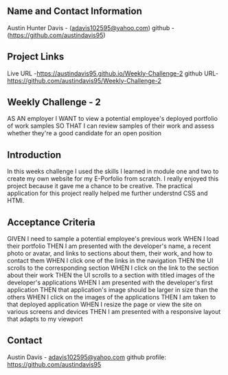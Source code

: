 ## Name and Contact Information  

Austin Hunter Davis - (adavis102595@yahoo.com)
github - (https://github.com/austindavis95)


## Project Links

Live URL -https://austindavis95.github.io/Weekly-Challenge-2 
github URL- https://github.com/austindavis95/Weekly-Challenge-2

## Weekly Challenge - 2

AS AN employer
I WANT to view a potential employee's deployed portfolio of work samples
SO THAT I can review samples of their work and assess whether they're a good candidate for an open position


## Introduction
 
 In this weeks challenge I used the skills I learned in module one and two to create my own website for my E-Porfolio from scratch. I really enjoyed this project because it gave me a chance to be creative. The practical application for this project really helped me further understnd CSS and HTMl.



## Acceptance Criteria
GIVEN I need to sample a potential employee's previous work
WHEN I load their portfolio
THEN I am presented with the developer's name, a recent photo or avatar, and links to sections about them, their work, and how to contact them
WHEN I click one of the links in the navigation
THEN the UI scrolls to the corresponding section
WHEN I click on the link to the section about their work
THEN the UI scrolls to a section with titled images of the developer's applications
WHEN I am presented with the developer's first application
THEN that application's image should be larger in size than the others
WHEN I click on the images of the applications
THEN I am taken to that deployed application
WHEN I resize the page or view the site on various screens and devices
THEN I am presented with a responsive layout that adapts to my viewport


 


## Contact
Austin Davis - adavis102595@yahoo.com
github profile: https://github.com/austindavis95 
